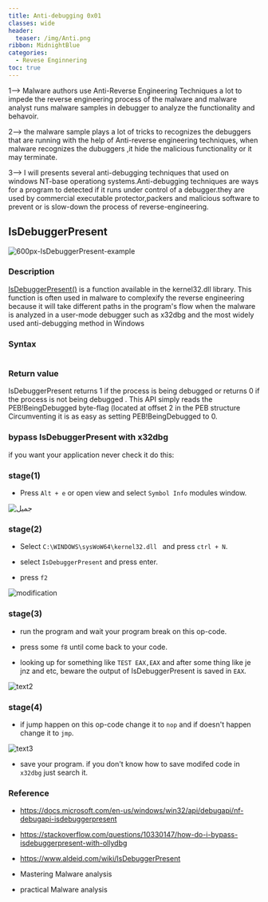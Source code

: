 ```yaml
---
title: Anti-debugging 0x01
classes: wide
header:
  teaser: /img/Anti.png
ribbon: MidnightBlue
categories:
  - Revese Enginnering 
toc: true
---
```

1--> Malware authors use Anti-Reverse Engineering Techniques a lot to impede the reverse engineering process of the malware and malware analyst runs malware samples in debugger to analyze the functionality and behavoir.

2--> the malware sample plays a lot of tricks to recognizes the debuggers that are running with the help of Anti-reverse engineering techniques, when malware recognizes the dubuggers ,it hide the malicious functionality or it may terminate.

<!-- more -->

3--> I will presents several anti-debugging techniques that used on windows NT-base operationg systems.Anti-debugging techniques are ways for a program to detected if it runs under control of a debugger.they are used by commercial executable protector,packers and malicious software to prevent or is slow-down the process of reverse-engineering.

## IsDebuggerPresent

![600px-IsDebuggerPresent-example](https://user-images.githubusercontent.com/74544712/113628587-61b44700-9665-11eb-897c-e9cc80efcb1b.png)

### Description 

[IsDebuggerPresent()](https://docs.microsoft.com/en-us/windows/win32/api/debugapi/nf-debugapi-isdebuggerpresent) is a function available in the kernel32.dll library. This function is often used in malware to complexify the reverse engineering because it will take different paths in the program's flow when the malware is analyzed in a user-mode debugger such as x32dbg and the most widely used anti-debugging method in Windows
### Syntax

```BOOL IsDebuggerPresent();
```
### Return value
IsDebuggerPresent returns 1 if the process is being debugged or returns 0 if the process is not being debugged . This API simply reads the PEB!BeingDebugged byte-flag (located at offset 2 in the PEB structure Circumventing it is as easy as setting PEB!BeingDebugged to 0.
### bypass IsDebuggerPresent with x32dbg 
if you want your application never check it do this:
### stage(1)
* Press ```Alt + e``` or open view and select ```Symbol Info``` modules window.

![جميل](https://user-images.githubusercontent.com/74544712/113626598-a8ed0880-9662-11eb-88b8-318f62bcf6d5.png)

### stage(2)

* Select ```C:\WINDOWS\sysWoW64\kernel32.dll ``` and press ```ctrl + N```.

* select ```IsDebuggerPresent``` and press enter.

* press ```f2```

![modification](https://user-images.githubusercontent.com/74544712/113626714-cc17b800-9662-11eb-872d-5f953da28651.png)

### stage(3) 

* run the program and wait your program break on this op-code.
 
* press some ```f8``` until come back to your code.

* looking up for something like ``` TEST EAX,EAX ``` and after some thing like je jnz and etc, beware the output of IsDebuggerPresent is saved in ```EAX```.

![text2](https://user-images.githubusercontent.com/74544712/113631729-2c5e2800-966a-11eb-8179-cbbc512ef415.png)


### stage(4)

* if jump happen on this op-code change it to ```nop``` and if doesn't happen change it to ```jmp```.

![text3](https://user-images.githubusercontent.com/74544712/113631773-3c760780-966a-11eb-885e-792037610ac3.PNG)


* save your program. if you don't know how to save modifed code in ```x32dbg``` just search it.

### Reference

* https://docs.microsoft.com/en-us/windows/win32/api/debugapi/nf-debugapi-isdebuggerpresent

* https://stackoverflow.com/questions/10330147/how-do-i-bypass-isdebuggerpresent-with-ollydbg

* https://www.aldeid.com/wiki/IsDebuggerPresent

* Mastering Malware analysis 

* practical Malware analysis  












